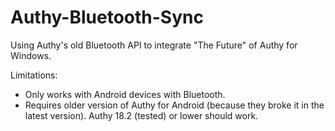 Authy-Bluetooth-Sync
====================

Using Authy's old Bluetooth API to integrate "The Future" of Authy for Windows.

Limitations:

- Only works with Android devices with Bluetooth.
- Requires older version of Authy for Android (because they broke it in the latest version).  Authy 18.2 (tested) or lower should work.

